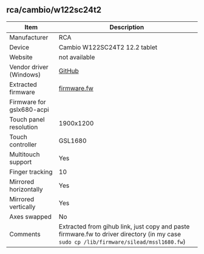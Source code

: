 rca/cambio/w122sc24t2
--------------------

| Item | Description |
|------|-------------|
| Manufacturer            | RCA                      |
| Device                  | Cambio W122SC24T2 12.2 tablet |
| Website                 | not available |
| Vendor driver (Windows) | [GitHub](https://github.com/Jake-Jensen/RCA-W122SC24T2-Touchscreen-Drivers-.git) |
| Extracted firmware      | [firmware.fw](firmware.fw) |
| Firmware for gslx680-acpi |  |
| Touch panel resolution  | 1900x1200 |
| Touch controller        | GSL1680 |
| Multitouch support      | Yes |
| Finger tracking         | 10 |
| Mirrored horizontally   | Yes |
| Mirrored vertically     | Yes |
| Axes swapped            | No |
| Comments                | Extracted from gihub link, just copy and paste firmware.fw to driver directory (in my case `sudo cp /lib/firmware/silead/mssl1680.fw`) |

